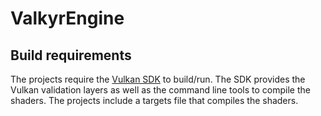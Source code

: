 # ValkyrEngine


## Build requirements

The projects require the [Vulkan SDK](https://www.lunarg.com/vulkan-sdk/) to build/run. The SDK provides the Vulkan validation layers as well as the command line tools to compile the shaders. The projects include a targets file that compiles the shaders.